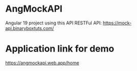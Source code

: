 # AngMockAPI

Angular 19 project using this API RESTFul API: https://mock-api.binaryboxtuts.com/

# Application link for demo
https://angmockapi.web.app/home
